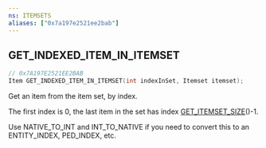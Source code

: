 ```yaml
---
ns: ITEMSETS
aliases: ["0x7a197e2521ee2bab"]
---
```

## GET_INDEXED_ITEM_IN_ITEMSET

```c
// 0x7A197E2521EE2BAB
Item GET_INDEXED_ITEM_IN_ITEMSET(int indexInSet, Itemset itemset);
```

Get an item from the item set, by index.

The first index is 0, the last item in the set has index [GET_ITEMSET_SIZE](#_0xD9127E83ABF7C631)()-1.

Use NATIVE_TO_INT and INT_TO_NATIVE if you need to convert this to an ENTITY_INDEX, PED_INDEX, etc.

